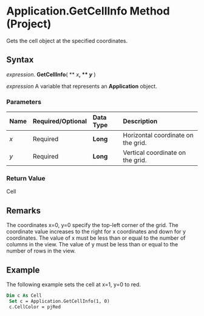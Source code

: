 
# Application.GetCellInfo Method (Project)

Gets the cell object at the specified coordinates.


## Syntax

 _expression_. **GetCellInfo**( ** _x_**, ** _y_** )

 _expression_ A variable that represents an **Application** object.


### Parameters



|**Name**|**Required/Optional**|**Data Type**|**Description**|
|:-----|:-----|:-----|:-----|
| _x_|Required|**Long**|Horizontal coordinate on the grid.|
| _y_|Required|**Long**|Vertical coordinate on the grid.|

### Return Value

Cell


## Remarks

The coordinates x=0, y=0 specify the top-left corner of the grid. The coordinate value increases to the right for x coordinates and down for y coordinates. The value of x must be less than or equal to the number of columns in the view. The value of y must be less than or equal to the number of rows in the view.


## Example

The following example sets the cell at x=1, y=0 to red.


```vb
Dim c As Cell 
 Set c = Application.GetCellInfo(1, 0) 
 c.CellColor = pjRed 
```

